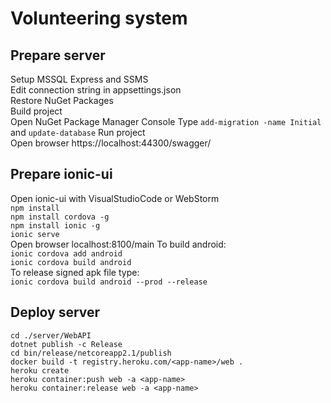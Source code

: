 # Volunteering system

## Prepare server   
Setup MSSQL Express and SSMS   
Edit connection string in appsettings.json   
Restore NuGet Packages   
Build project   
Open NuGet Package Manager Console
Type `add-migration -name Initial` and `update-database`
Run project   
Open browser https://localhost:44300/swagger/   

## Prepare ionic-ui   
Open ionic-ui with VisualStudioCode or WebStorm     
`npm install`   
`npm install cordova -g`   
`npm install ionic -g`   
`ionic serve`   
Open browser localhost:8100/main
To build android:   
`ionic cordova add android`   
`ionic cordova build android`   
To release signed apk file type:   
`ionic cordova build android --prod --release`   

## Deploy server  
`cd ./server/WebAPI`  
`dotnet publish -c Release`  
`cd bin/release/netcoreapp2.1/publish`  
`docker build -t registry.heroku.com/<app-name>/web .`  
`heroku create`  
`heroku container:push web -a <app-name>`  
`heroku container:release web -a <app-name>`  
